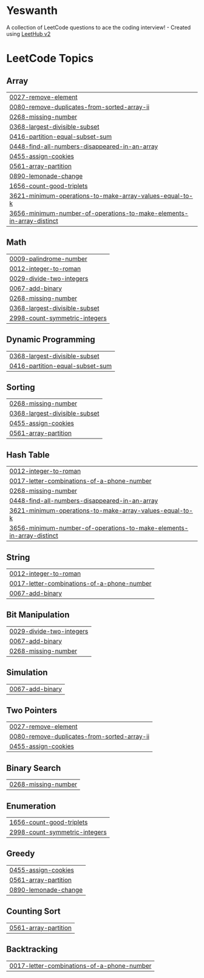 # Yeswanth
A collection of LeetCode questions to ace the coding interview! - Created using [LeetHub v2](https://github.com/arunbhardwaj/LeetHub-2.0)

<!---LeetCode Topics Start-->
# LeetCode Topics
## Array
|  |
| ------- |
| [0027-remove-element](https://github.com/yeswanthm31/Yeswanth/tree/master/0027-remove-element) |
| [0080-remove-duplicates-from-sorted-array-ii](https://github.com/yeswanthm31/Yeswanth/tree/master/0080-remove-duplicates-from-sorted-array-ii) |
| [0268-missing-number](https://github.com/yeswanthm31/Yeswanth/tree/master/0268-missing-number) |
| [0368-largest-divisible-subset](https://github.com/yeswanthm31/Yeswanth/tree/master/0368-largest-divisible-subset) |
| [0416-partition-equal-subset-sum](https://github.com/yeswanthm31/Yeswanth/tree/master/0416-partition-equal-subset-sum) |
| [0448-find-all-numbers-disappeared-in-an-array](https://github.com/yeswanthm31/Yeswanth/tree/master/0448-find-all-numbers-disappeared-in-an-array) |
| [0455-assign-cookies](https://github.com/yeswanthm31/Yeswanth/tree/master/0455-assign-cookies) |
| [0561-array-partition](https://github.com/yeswanthm31/Yeswanth/tree/master/0561-array-partition) |
| [0890-lemonade-change](https://github.com/yeswanthm31/Yeswanth/tree/master/0890-lemonade-change) |
| [1656-count-good-triplets](https://github.com/yeswanthm31/Yeswanth/tree/master/1656-count-good-triplets) |
| [3621-minimum-operations-to-make-array-values-equal-to-k](https://github.com/yeswanthm31/Yeswanth/tree/master/3621-minimum-operations-to-make-array-values-equal-to-k) |
| [3656-minimum-number-of-operations-to-make-elements-in-array-distinct](https://github.com/yeswanthm31/Yeswanth/tree/master/3656-minimum-number-of-operations-to-make-elements-in-array-distinct) |
## Math
|  |
| ------- |
| [0009-palindrome-number](https://github.com/yeswanthm31/Yeswanth/tree/master/0009-palindrome-number) |
| [0012-integer-to-roman](https://github.com/yeswanthm31/Yeswanth/tree/master/0012-integer-to-roman) |
| [0029-divide-two-integers](https://github.com/yeswanthm31/Yeswanth/tree/master/0029-divide-two-integers) |
| [0067-add-binary](https://github.com/yeswanthm31/Yeswanth/tree/master/0067-add-binary) |
| [0268-missing-number](https://github.com/yeswanthm31/Yeswanth/tree/master/0268-missing-number) |
| [0368-largest-divisible-subset](https://github.com/yeswanthm31/Yeswanth/tree/master/0368-largest-divisible-subset) |
| [2998-count-symmetric-integers](https://github.com/yeswanthm31/Yeswanth/tree/master/2998-count-symmetric-integers) |
## Dynamic Programming
|  |
| ------- |
| [0368-largest-divisible-subset](https://github.com/yeswanthm31/Yeswanth/tree/master/0368-largest-divisible-subset) |
| [0416-partition-equal-subset-sum](https://github.com/yeswanthm31/Yeswanth/tree/master/0416-partition-equal-subset-sum) |
## Sorting
|  |
| ------- |
| [0268-missing-number](https://github.com/yeswanthm31/Yeswanth/tree/master/0268-missing-number) |
| [0368-largest-divisible-subset](https://github.com/yeswanthm31/Yeswanth/tree/master/0368-largest-divisible-subset) |
| [0455-assign-cookies](https://github.com/yeswanthm31/Yeswanth/tree/master/0455-assign-cookies) |
| [0561-array-partition](https://github.com/yeswanthm31/Yeswanth/tree/master/0561-array-partition) |
## Hash Table
|  |
| ------- |
| [0012-integer-to-roman](https://github.com/yeswanthm31/Yeswanth/tree/master/0012-integer-to-roman) |
| [0017-letter-combinations-of-a-phone-number](https://github.com/yeswanthm31/Yeswanth/tree/master/0017-letter-combinations-of-a-phone-number) |
| [0268-missing-number](https://github.com/yeswanthm31/Yeswanth/tree/master/0268-missing-number) |
| [0448-find-all-numbers-disappeared-in-an-array](https://github.com/yeswanthm31/Yeswanth/tree/master/0448-find-all-numbers-disappeared-in-an-array) |
| [3621-minimum-operations-to-make-array-values-equal-to-k](https://github.com/yeswanthm31/Yeswanth/tree/master/3621-minimum-operations-to-make-array-values-equal-to-k) |
| [3656-minimum-number-of-operations-to-make-elements-in-array-distinct](https://github.com/yeswanthm31/Yeswanth/tree/master/3656-minimum-number-of-operations-to-make-elements-in-array-distinct) |
## String
|  |
| ------- |
| [0012-integer-to-roman](https://github.com/yeswanthm31/Yeswanth/tree/master/0012-integer-to-roman) |
| [0017-letter-combinations-of-a-phone-number](https://github.com/yeswanthm31/Yeswanth/tree/master/0017-letter-combinations-of-a-phone-number) |
| [0067-add-binary](https://github.com/yeswanthm31/Yeswanth/tree/master/0067-add-binary) |
## Bit Manipulation
|  |
| ------- |
| [0029-divide-two-integers](https://github.com/yeswanthm31/Yeswanth/tree/master/0029-divide-two-integers) |
| [0067-add-binary](https://github.com/yeswanthm31/Yeswanth/tree/master/0067-add-binary) |
| [0268-missing-number](https://github.com/yeswanthm31/Yeswanth/tree/master/0268-missing-number) |
## Simulation
|  |
| ------- |
| [0067-add-binary](https://github.com/yeswanthm31/Yeswanth/tree/master/0067-add-binary) |
## Two Pointers
|  |
| ------- |
| [0027-remove-element](https://github.com/yeswanthm31/Yeswanth/tree/master/0027-remove-element) |
| [0080-remove-duplicates-from-sorted-array-ii](https://github.com/yeswanthm31/Yeswanth/tree/master/0080-remove-duplicates-from-sorted-array-ii) |
| [0455-assign-cookies](https://github.com/yeswanthm31/Yeswanth/tree/master/0455-assign-cookies) |
## Binary Search
|  |
| ------- |
| [0268-missing-number](https://github.com/yeswanthm31/Yeswanth/tree/master/0268-missing-number) |
## Enumeration
|  |
| ------- |
| [1656-count-good-triplets](https://github.com/yeswanthm31/Yeswanth/tree/master/1656-count-good-triplets) |
| [2998-count-symmetric-integers](https://github.com/yeswanthm31/Yeswanth/tree/master/2998-count-symmetric-integers) |
## Greedy
|  |
| ------- |
| [0455-assign-cookies](https://github.com/yeswanthm31/Yeswanth/tree/master/0455-assign-cookies) |
| [0561-array-partition](https://github.com/yeswanthm31/Yeswanth/tree/master/0561-array-partition) |
| [0890-lemonade-change](https://github.com/yeswanthm31/Yeswanth/tree/master/0890-lemonade-change) |
## Counting Sort
|  |
| ------- |
| [0561-array-partition](https://github.com/yeswanthm31/Yeswanth/tree/master/0561-array-partition) |
## Backtracking
|  |
| ------- |
| [0017-letter-combinations-of-a-phone-number](https://github.com/yeswanthm31/Yeswanth/tree/master/0017-letter-combinations-of-a-phone-number) |
<!---LeetCode Topics End-->